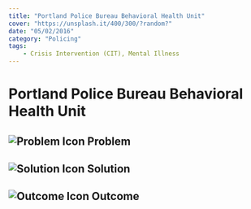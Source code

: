 ```yaml
---
title: "Portland Police Bureau Behavioral Health Unit"
cover: "https://unsplash.it/400/300/?random?"
date: "05/02/2016"
category: "Policing"
tags:
    - Crisis Intervention (CIT), Mental Illness 
---
```


# Portland Police Bureau Behavioral Health Unit

## ![Problem Icon](https://github.com/google/material-design-icons/raw/master/alert/1x_web/ic_error_outline_black_48dp.png "Problem") Problem

## ![Solution Icon](https://github.com/google/material-design-icons/raw/master/action/1x_web/ic_lightbulb_outline_black_48dp.png "Solution") Solution

## ![Outcome Icon](https://github.com/google/material-design-icons/raw/master/action/1x_web/ic_view_list_black_48dp.png "Outcome") Outcome

